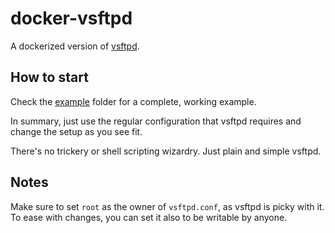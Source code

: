 # docker-vsftpd

A dockerized version of [vsftpd](http://vsftpd.beasts.org/).

## How to start

Check the [example](./example) folder for a complete, working example.

In summary, just use the regular configuration that vsftpd requires and change the setup as you see fit.

There's no trickery or shell scripting wizardry. Just plain and simple vsftpd.

## Notes

Make sure to set `root` as the owner of `vsftpd.conf`, as vsftpd is picky with it. To ease with changes, you can set it also to be writable by anyone.

